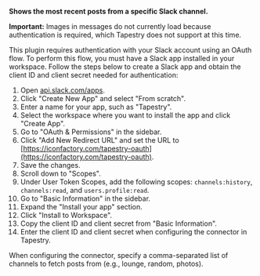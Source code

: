 **Shows the most recent posts from a specific Slack channel.**

**Important:** Images in messages do not currently load because authentication is required, which Tapestry does not support at this time.

This plugin requires authentication with your Slack account using an OAuth flow. To perform this flow, you must have a Slack app installed in your workspace. Follow the steps below to create a Slack app and obtain the client ID and client secret needed for authentication:

1. Open [api.slack.com/apps](https://api.slack.com/apps).
2. Click "Create New App" and select "From scratch".
3. Enter a name for your app, such as "Tapestry".
4. Select the workspace where you want to install the app and click "Create App".
5. Go to "OAuth & Permissions" in the sidebar.
6. Click "Add New Redirect URL" and set the URL to [https://iconfactory.com/tapestry-oauth](https://iconfactory.com/tapestry-oauth).
7. Save the changes.
8. Scroll down to "Scopes".
9. Under User Token Scopes, add the following scopes: `channels:history`, `channels:read`, and `users.profile:read`.
10. Go to "Basic Information" in the sidebar.
11. Expand the "Install your app" section.
12. Click "Install to Workspace".
13. Copy the client ID and client secret from "Basic Information".
14. Enter the client ID and client secret when configuring the connector in Tapestry.

When configuring the connector, specify a comma-separated list of channels to fetch posts from (e.g., lounge, random, photos).
